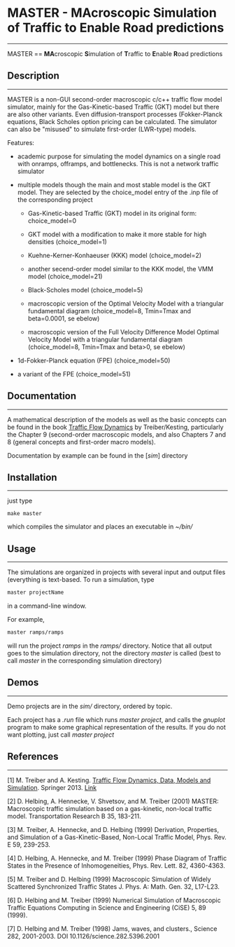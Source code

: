 # MASTER - MAcroscopic Simulation of Traffic to Enable Road predictions
----------------------------------------------------------------------

MASTER == **MA**croscopic **S**imulation of **T**raffic to **E**nable **R**oad predictions


## Description
--------------

MASTER is a non-GUI second-order macroscopic c/c++ traffic flow model
simulator, mainly for the Gas-Kinetic-based Traffic (GKT) model but
there are also other variants. Even diffusion-transport processes
(Fokker-Planck equations, Black Scholes option pricing can be
calculated. The simulator can also be "misused" to simulate
first-order (LWR-type) models.

Features:

- academic purpose for simulating the model dynamics on a single road
 with onramps, offramps, and bottlenecks. This is not a network
 traffic simulator

- multiple models though the main and most stable model is the GKT
  model. They  are selected by the choice_model entry of the .inp file
  of the corresponding project 

  * Gas-Kinetic-based Traffic (GKT) model in its original form:
    choice_model=0 

  * GKT model with a modification to make it more stable for high
    densities (choice_model=1)

  * Kuehne-Kerner-Konhaeuser (KKK) model (choice_model=2)

  * another secend-order model similar to the KKK model, the VMM model
    (choice_model=21) 

  * Black-Scholes model (choice_model=5)

  * macroscopic version of the Optimal Velocity Model with a
    triangular fundamental diagram 
    (choice_model=8, Tmin=Tmax and beta=0.0001, se ebelow)

  * macroscopic version of the Full Velocity Difference Model Optimal
    Velocity Model with a triangular fundamental diagram 
    (choice_model=8, Tmin=Tmax and beta>0, se ebelow)

 *  1d-Fokker-Planck equation (FPE) (choice_model=50)

 *  a variant of the FPE  (choice_model=51)




## Documentation
----------------

A mathematical description of the models as well as the basic concepts
can be found in the book [Traffic Flow
Dynamics](http://www.traffic-flow-dynamics.org) by Treiber/Kesting,
particularly the Chapter 9 (second-order macroscopic models, and also
Chapters 7 and 8 (general concepts and first-order macro models).

Documentation by example can be found in the [_sim_] directory 


## Installation
---------------

just type 

```
make master
```

which compiles the simulator and places an executable in *~/bin/*


## Usage
--------

The simulations are organized in projects with several input and
output files (everything is text-based.
To run a simulation, type 

```bash
master projectName
```
in a command-line window. 

For example,
```bash
master ramps/ramps
```

will run the project *ramps* in the *ramps/* directory. Notice that
all output goes to the simulation directory, not the directory
*master* is called (best to call *master* in the corresponding
simulation directory)



## Demos
--------

Demo projects are in the *sim/* directory, ordered by topic.

Each project has a *.run* file which runs *master project*, and calls
the *gnuplot* program to make some graphical representation of the
results. If you do not want plotting, just call *master project*


## References 
-------------

[1] M. Treiber and A. Kesting. [Traffic Flow Dynamics, Data, Models and Simulation](http://www.traffic-flow-dynamics.org). Springer 2013. [Link](http://www.springer.com/physics/complexity/book/978-3-642-32459-8)

[2] D. Helbing, A. Hennecke, V. Shvetsov, and M. Treiber (2001)
MASTER: Macroscopic traffic simulation based on a gas-kinetic,
non-local traffic model. Transportation Research B 35, 183-211.

[3] M. Treiber, A. Hennecke, and D. Helbing (1999)
Derivation, Properties, and Simulation of a Gas-Kinetic-Based, Non-Local Traffic Model,
Phys. Rev. E 59, 239-253. 

[4] D. Helbing, A. Hennecke, and M. Treiber (1999)
Phase Diagram of Traffic States in the Presence of Inhomogeneities,
Phys. Rev. Lett. 82, 4360-4363. 

[5] M. Treiber and D. Helbing (1999)
Macroscopic Simulation of Widely Scattered Synchronized Traffic States
J. Phys. A: Math. Gen. 32, L17-L23.

[6] D. Helbing and M. Treiber (1999)
Numerical Simulation of Macroscopic Traffic Equations Computing in Science and Engineering (CiSE) 5, 89 (1999).

[7] D. Helbing and M. Treiber (1998)
Jams, waves, and clusters.,
Science 282, 2001-2003. DOI 10.1126/science.282.5396.2001 


